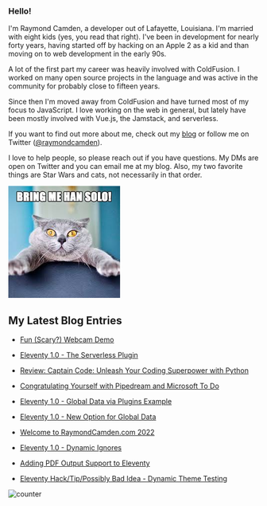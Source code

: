 ### Hello!

I'm Raymond Camden, a developer out of Lafayette, Louisiana. I'm married with eight kids (yes, you read that right). I've been in development for nearly forty years, having started off by hacking on an Apple 2 as a kid and than moving on to web development in the early 90s.

A lot of the first part my career was heavily involved with ColdFusion. I worked on many open source projects in the language and was active in the community for probably close to fifteen years. 

Since then I'm moved away from ColdFusion and have turned most of my focus to JavaScript. I love working on the web in general, but lately have been mostly involved with Vue.js, the Jamstack, and serverless. 

If you want to find out more about me, check out my [blog](https://www.raymondcamden.com) or follow me on Twitter ([@raymondcamden](https://twitter.com/raymondcamden)). 

I love to help people, so please reach out if you have questions. My DMs are open on Twitter and you can email me at my blog. Also, my two favorite things are Star Wars and cats, not necessarily in that order.

![Star Wars cat](https://raw.githubusercontent.com/cfjedimaster/cfjedimaster/master/cat.jpg)

<!-- RSS -->
## My Latest Blog Entries

* [Fun (Scary?) Webcam Demo](https://www.raymondcamden.com/2021/12/08/fun-scary-webcam-demo)

* [Eleventy 1.0 - The Serverless Plugin](https://www.raymondcamden.com/2021/12/04/eleventy-10-the-serverless-plugin)

* [Review: Captain Code: Unleash Your Coding Superpower with Python](https://www.raymondcamden.com/2021/11/22/review-captain-code-unleash-your-coding-superpower-with-python)

* [Congratulating Yourself with Pipedream and Microsoft To Do](https://www.raymondcamden.com/2021/11/13/congratulating-yourself-with-pipedream-and-microsoft-to-do)

* [Eleventy 1.0 - Global Data via Plugins Example](https://www.raymondcamden.com/2021/11/07/eleventy-10-global-data-via-plugins-example)

* [Eleventy 1.0 - New Option for Global Data](https://www.raymondcamden.com/2021/11/02/eleventy-10-new-option-for-global-data)

* [Welcome to RaymondCamden.com 2022](https://www.raymondcamden.com/2021/10/21/welcome-to-raymondcamdencom-2022)

* [Eleventy 1.0 - Dynamic Ignores](https://www.raymondcamden.com/2021/10/15/eleventy-10-dynamic-ignores)

* [Adding PDF Output Support to Eleventy](https://www.raymondcamden.com/2021/10/13/adding-pdf-output-supports-to-eleventy)

* [Eleventy Hack/Tip/Possibly Bad Idea - Dynamic Theme Testing](https://www.raymondcamden.com/2021/10/11/eleventy-hacktippossibly-bad-idea-dynamic-theme-testing)

<!-- ENDRSS -->

![counter](https://enzy20r2pibx5pb.m.pipedream.net)

